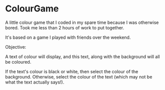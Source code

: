 # ColourGame

A little colour game that I coded in my spare time because I was otherwise bored. Took me less than 2 hours of work to put together.

It's based on a game I played with friends over the weekend.


Objective:

A text of colour will display, and this text, along with the background will all be coloured.

If the text's colour is black or white, then select the colour of the background. Otherwise, select the colour of the text (which may not be what the text actually says!).
